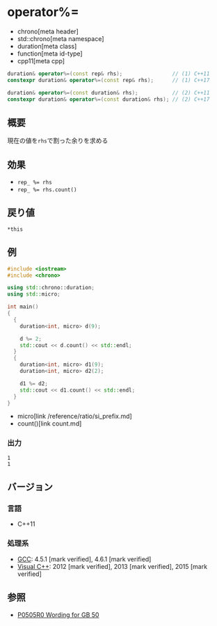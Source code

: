 # operator%=
* chrono[meta header]
* std::chrono[meta namespace]
* duration[meta class]
* function[meta id-type]
* cpp11[meta cpp]

```cpp
duration& operator%=(const rep& rhs);                // (1) C++11
constexpr duration& operator%=(const rep& rhs);      // (1) C++17

duration& operator%=(const duration& rhs);           // (2) C++11
constexpr duration& operator%=(const duration& rhs); // (2) C++17
```

## 概要
現在の値を`rhs`で割った余りを求める

## 効果
- `rep_ %= rhs`
- `rep_ %= rhs.count()`

## 戻り値
`*this`

## 例
```cpp example
#include <iostream>
#include <chrono>

using std::chrono::duration;
using std::micro;

int main()
{
  {
    duration<int, micro> d(9);

    d %= 2;
    std::cout << d.count() << std::endl;
  }
  {
    duration<int, micro> d1(9);
    duration<int, micro> d2(2);

    d1 %= d2;
    std::cout << d1.count() << std::endl;
  }
}
```
* micro[link /reference/ratio/si_prefix.md]
* count()[link count.md]

### 出力
```
1
1
```

## バージョン
### 言語
- C++11

### 処理系
- [GCC](/implementation.md#gcc): 4.5.1 [mark verified], 4.6.1 [mark verified]
- [Visual C++](/implementation.md#visual_cpp): 2012 [mark verified], 2013 [mark verified], 2015 [mark verified]


## 参照
- [P0505R0 Wording for GB 50](http://www.open-std.org/jtc1/sc22/wg21/docs/papers/2016/p0505r0.html)
